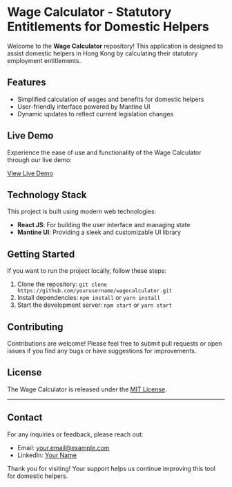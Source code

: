 # Wage Calculator - Statutory Entitlements for Domestic Helpers

Welcome to the **Wage Calculator** repository! This application is designed to assist domestic helpers in Hong Kong by calculating their statutory employment entitlements.

## Features

* Simplified calculation of wages and benefits for domestic helpers
* User-friendly interface powered by Mantine UI
* Dynamic updates to reflect current legislation changes

## Live Demo

Experience the ease of use and functionality of the Wage Calculator through our live demo:

[View Live Demo](https://wagecal.netlify.app/)

## Technology Stack

This project is built using modern web technologies:

- **React JS**: For building the user interface and managing state
- **Mantine UI**: Providing a sleek and customizable UI library

## Getting Started

If you want to run the project locally, follow these steps:

1. Clone the repository: `git clone https://github.com/yourusername/wagecalculator.git`
2. Install dependencies: `npm install` or `yarn install`
3. Start the development server: `npm start` or `yarn start`

## Contributing

Contributions are welcome! Please feel free to submit pull requests or open issues if you find any bugs or have suggestions for improvements.

## License

The Wage Calculator is released under the [MIT License](LICENSE).

---

## Contact

For any inquiries or feedback, please reach out:

- Email: your.email@example.com
- LinkedIn: [Your Name](linkedin.com/in/yourname)

Thank you for visiting! Your support helps us continue improving this tool for domestic helpers.
